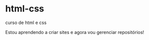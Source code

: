 # html-css
 curso de html e css

Estou aprendendo a criar sites e agora vou gerenciar repositórios!
